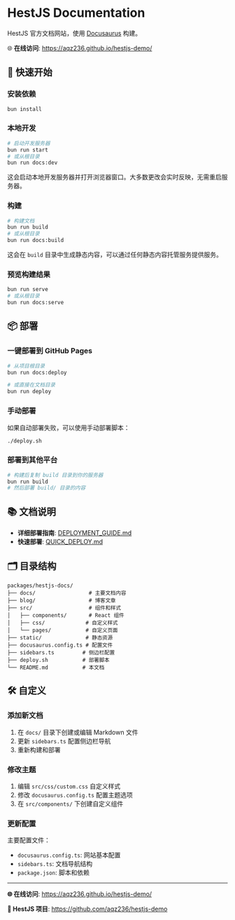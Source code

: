 # HestJS Documentation

HestJS 官方文档网站，使用 [Docusaurus](https://docusaurus.io/) 构建。

🌐 **在线访问**: https://aqz236.github.io/hestjs-demo/

## 🚀 快速开始

### 安装依赖

```bash
bun install
```

### 本地开发

```bash
# 启动开发服务器
bun run start
# 或从根目录
bun run docs:dev
```

这会启动本地开发服务器并打开浏览器窗口。大多数更改会实时反映，无需重启服务器。

### 构建

```bash
# 构建文档
bun run build
# 或从根目录
bun run docs:build
```

这会在 `build` 目录中生成静态内容，可以通过任何静态内容托管服务提供服务。

### 预览构建结果

```bash
bun run serve
# 或从根目录
bun run docs:serve
```

## 📦 部署

### 一键部署到 GitHub Pages

```bash
# 从项目根目录
bun run docs:deploy

# 或直接在文档目录
bun run deploy
```

### 手动部署

如果自动部署失败，可以使用手动部署脚本：

```bash
./deploy.sh
```

### 部署到其他平台

```bash
# 构建后复制 build 目录到你的服务器
bun run build
# 然后部署 build/ 目录的内容
```

## 📚 文档说明

- **详细部署指南**: [DEPLOYMENT_GUIDE.md](./DEPLOYMENT_GUIDE.md)
- **快速部署**: [QUICK_DEPLOY.md](./QUICK_DEPLOY.md)

## 🗂️ 目录结构

```
packages/hestjs-docs/
├── docs/                 # 主要文档内容
├── blog/                 # 博客文章
├── src/                  # 组件和样式
│   ├── components/       # React 组件
│   ├── css/             # 自定义样式
│   └── pages/           # 自定义页面
├── static/              # 静态资源
├── docusaurus.config.ts # 配置文件
├── sidebars.ts         # 侧边栏配置
├── deploy.sh           # 部署脚本
└── README.md           # 本文档
```

## 🛠️ 自定义

### 添加新文档

1. 在 `docs/` 目录下创建或编辑 Markdown 文件
2. 更新 `sidebars.ts` 配置侧边栏导航
3. 重新构建和部署

### 修改主题

1. 编辑 `src/css/custom.css` 自定义样式
2. 修改 `docusaurus.config.ts` 配置主题选项
3. 在 `src/components/` 下创建自定义组件

### 更新配置

主要配置文件：
- `docusaurus.config.ts`: 网站基本配置
- `sidebars.ts`: 文档导航结构
- `package.json`: 脚本和依赖

---

**🌐 在线访问**: https://aqz236.github.io/hestjs-demo/

**📖 HestJS 项目**: https://github.com/aqz236/hestjs-demo
